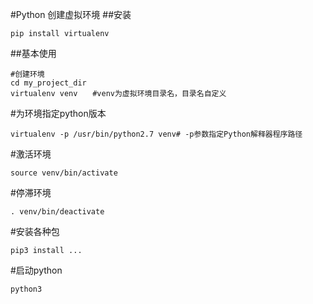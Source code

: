 #Python 创建虚拟环境
##安装
```shell
pip install virtualenv
```
##基本使用
```shell
#创建环境
cd my_project_dir
virtualenv venv　　#venv为虚拟环境目录名，目录名自定义
```
#为环境指定python版本

```shell
virtualenv -p /usr/bin/python2.7 venv# -p参数指定Python解释器程序路径
```

#激活环境
```shell
source venv/bin/activate
```

#停滞环境
```shell
. venv/bin/deactivate
```

#安装各种包
```shell
pip3 install ...
```

#启动python
```shell
python3 

```


